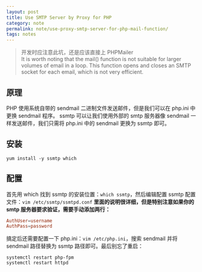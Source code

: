 ```yaml
---
layout: post
title: Use SMTP Server by Proxy for PHP
category: note
permalink: note/use-proxy-smtp-server-for-php-mail-function/
tags: notes
---
```



> 开发时应注意此坑，还是应该直接上 PHPMailer  
> It is worth noting that the mail() function is not suitable for larger volumes of email in a loop. This function opens and closes an SMTP socket for each email, which is not very efficient.

## 原理
PHP 使用系统自带的 sendmail 二进制文件发送邮件，但是我们可以在 php.ini 中更换 sendmail 程序。
ssmtp 可以让我们使用外部的 smtp 服务器像 sendmail 一样发送邮件，我们只需将 php.ini 中的 sendmail 更换为 ssmtp 即可。

## 安装
```yum install -y ssmtp which```

## 配置
首先用 which 找到 ssmtp 的安装位置：```which ssmtp```，然后编辑配置 ssmtp 配置文件：```vim /etc/ssmtp/ssmtpd.conf```
**里面的说明很详细，但是特别注意如果你的 smtp 服务器要求验证，需要手动添加两行：**
```conf
AuthUser=username
AuthPass=password
```
搞定后还需要配置一下 php.ini：```vim /etc/php.ini```，搜索 sendmail 并将 sendmail 路径替换为 ssmtp 路径即可。最后别忘了重启：
```shell
systemctl restart php-fpm
systemctl restart httpd
```
